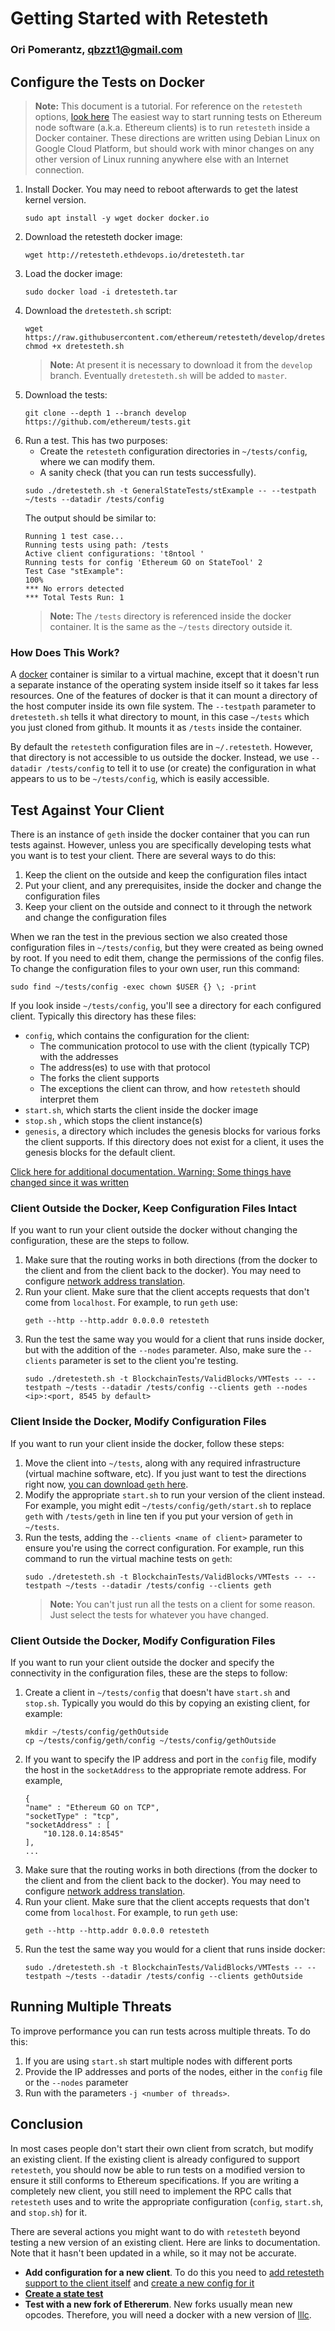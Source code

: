 # Getting Started with Retesteth

### Ori Pomerantz, qbzzt1@gmail.com

## Configure the Tests on Docker

> **Note:** This document is a tutorial. For reference on the `retesteth` options, 
> [look here](https://github.com/ethereum/retesteth/wiki/Retesteth-commands)
The easiest way to start running tests on Ethereum node software (a.k.a. Ethereum clients) is to run `retesteth` inside a Docker container. 
These directions are written using Debian Linux on Google Cloud Platform, but should work with minor changes on any other version of Linux
running anywhere else with an Internet connection.

1. Install Docker. You may need to reboot afterwards to get the latest kernel version.
   ~~~
   sudo apt install -y wget docker docker.io
   ~~~
1. Download the retesteth docker image:
   ~~~
   wget http://retesteth.ethdevops.io/dretesteth.tar
   ~~~
1. Load the docker image:
   ~~~
   sudo docker load -i dretesteth.tar 
   ~~~
1. Download the `dretesteth.sh` script:
   ~~~
   wget https://raw.githubusercontent.com/ethereum/retesteth/develop/dretesteth.sh
   chmod +x dretesteth.sh
   ~~~
   > **Note:** At present it is necessary to download it from the `develop` branch. Eventually 
   > `dretesteth.sh` will be added to `master`.
1. Download the tests:
   ~~~
   git clone --depth 1 --branch develop https://github.com/ethereum/tests.git
   ~~~
1. Run a test. This has two purposes:
   - Create the `retesteth` configuration directories in `~/tests/config`, where we can modify them.
   - A sanity check (that you can run tests successfully).
   ~~~
   sudo ./dretesteth.sh -t GeneralStateTests/stExample -- --testpath ~/tests --datadir /tests/config
   ~~~
   The output should be similar to:
   ~~~
   Running 1 test case...
   Running tests using path: /tests
   Active client configurations: 't8ntool '
   Running tests for config 'Ethereum GO on StateTool' 2
   Test Case "stExample": 
   100%
   *** No errors detected
   *** Total Tests Run: 1
   ~~~
   > **Note:** The `/tests` directory is referenced inside the docker container. It is the same as the `~/tests` directory outside it. 
   
### How Does This Work?

A [docker](https://www.docker.com/resources/what-container) container is similar to a virtual machine, except that it doesn't run a separate instance of
the operating system inside itself so it takes far less resources. One of the features of docker is that it can mount a directory of the host computer
inside its own file system. The `--testpath` parameter to `dretesteth.sh` tells it what directory to mount, in this case `~/tests` which you just cloned
from github. It mounts it as `/tests` inside the container.

By default the `retesteth` configuration files are in `~/.retesteth`. However, that directory is not accessible to us outside the docker. Instead, we 
use `--datadir /tests/config` to tell it to use (or create) the configuration in what appears to us to be `~/tests/config`, which is easily accessible.

## Test Against Your Client

There is an instance of `geth` inside the docker container that you can run tests
against. However, unless you are specifically developing tests what you want is to
test your client. There are several ways to do this:

1. Keep the client on the outside and keep the configuration files intact
1. Put your client, and any prerequisites, inside the docker and change the configuration files
1. Keep your client on the outside and connect to it through the network and change the configuration files

When we ran the test in the previous section we also created those configuration files in 
`~/tests/config`, but they were created as being owned by root. If you need to edit them, change 
the permissions of the config files. To change the configuration files to your 
own user, run this command:
~~~
sudo find ~/tests/config -exec chown $USER {} \; -print
~~~

If you look inside `~/tests/config`, you'll see a directory for each configured client. 
Typically this directory has these files:

- `config`, which contains the configuration for the client:
  - The communication protocol to use with the client (typically TCP) with the addresses
  - The address(es) to use with that protocol
  - The forks the client supports
  - The exceptions the client can throw, and how `retesteth` should interpret them
- `start.sh`, which starts the client inside the docker image
- `stop.sh` , which stops the client instance(s)
- `genesis`, a directory which includes the genesis blocks for various forks the client 
  supports. If this directory does not exist for a client, it uses the genesis blocks for
  the default client.

[Click here for additional documentation. Warning: Some things have changed 
since it was written](https://github.com/ethereum/retesteth/wiki/Add-client-configuration-to-Retesteth)


### Client Outside the Docker, Keep Configuration Files Intact

If you want to run your client outside the docker without changing the configuration, these are the steps to follow. 

1. Make sure that the routing works in both directions (from the docker to the client and from the client back to the docker).
   You may need to configure [network address translation](https://www.slashroot.in/linux-nat-network-address-translation-router-explained).
1. Run your client. Make sure that the client accepts requests that don't come from `localhost`. For example, to run `geth` use:
   ~~~
   geth --http --http.addr 0.0.0.0 retesteth
   ~~~
1. Run the test the same way you would for a client that runs inside docker, but with the addition of the `--nodes` parameter.
   Also, make sure the `--clients` parameter is set to the client you're testing.
   ~~~
   sudo ./dretesteth.sh -t BlockchainTests/ValidBlocks/VMTests -- --testpath ~/tests --datadir /tests/config --clients geth --nodes <ip>:<port, 8545 by default>
   ~~~   

### Client Inside the Docker, Modify Configuration Files

If you want to run your client inside the docker, follow these steps:

1. Move the client into `~/tests`, along with any required infrastructure (virtual machine software, etc). 
   If you just want to test the directions right now, [you can download `geth` here](https://geth.ethereum.org/downloads/).
1. Modify the appropriate `start.sh` to run your version of the client instead. For example, you might
   edit `~/tests/config/geth/start.sh` to replace `geth` with `/tests/geth` in line ten if you put your version of `geth`
   in `~/tests`.
1. Run the tests, adding the `--clients <name of client>` parameter to ensure you're using the correct configuration. For
   example, run this command to run the virtual machine tests on `geth`:
   ~~~
   sudo ./dretesteth.sh -t BlockchainTests/ValidBlocks/VMTests -- --testpath ~/tests --datadir /tests/config --clients geth
   ~~~
   > **Note:** You can't just run all the tests on a client for some reason. Just select the tests for whatever 
   > you have changed.

### Client Outside the Docker, Modify Configuration Files

If you want to run your client outside the docker and specify the connectivity in the configuration files, these are the steps to follow:

1. Create a client in `~/tests/config` that doesn't have `start.sh` and `stop.sh`. Typically you would do this by copying an
   existing client, for example:
   ~~~
   mkdir ~/tests/config/gethOutside
   cp ~/tests/config/geth/config ~/tests/config/gethOutside
   ~~~
1. If you want to specify the IP address and port in the `config` file, modify the host in the `socketAddress` to 
   the appropriate remote address. For example,
   ~~~
   {
   "name" : "Ethereum GO on TCP",
   "socketType" : "tcp",
   "socketAddress" : [
       "10.128.0.14:8545"
   ], 
   ...
   ~~~
1. Make sure that the routing works in both directions (from the docker to the client and from the client back to the docker).
   You may need to configure [network address translation](https://www.slashroot.in/linux-nat-network-address-translation-router-explained).
1. Run your client. Make sure that the client accepts requests that don't come from `localhost`. For example, to run `geth` use:
   ~~~
   geth --http --http.addr 0.0.0.0 retesteth
   ~~~
1. Run the test the same way you would for a client that runs inside docker:
   ~~~
   sudo ./dretesteth.sh -t BlockchainTests/ValidBlocks/VMTests -- --testpath ~/tests --datadir /tests/config --clients gethOutside
   ~~~
   
## Running Multiple Threats

To improve performance you can run tests across multiple threats. To do this:
1. If you are using `start.sh` start multiple nodes with different ports
1. Provide the IP addresses and ports of the nodes, either in the `config` file or the `--nodes` parameter
1. Run with the parameters `-j <number of threads>`.

   

## Conclusion

In most cases people don't start their own client from scratch, but modify an existing client. If the existing client is already configured to support
`retesteth`, you should now be able to run tests on a modified version to ensure it still conforms to Ethereum specifications. If you are writing a 
completely new client, you still need to implement the RPC calls that `retesteth` uses and to write the appropriate configuration (`config`, `start.sh`, 
and `stop.sh`) for it.

There are several actions you might want to do with `retesteth` beyond testing a new version of an existing client. Here are links to documentation. Note
that it hasn't been updated in a while, so it may not be accurate.

* **Add configuration for a new client**. To do this you need to 
  [add retesteth support to the client itself](https://github.com/ethereum/retesteth/wiki/RPC-Methods)
  and [create a new config for it](https://github.com/ethereum/retesteth/wiki/Add-client-configuration-to-Retesteth)
* **[Create a state test](https://github.com/ethereum/retesteth/wiki/Creating-a-State-Test-with-retesteth)**
* **Test with a new fork of Ethererum**. New forks usually mean new opcodes. Therefore, you will need a docker with a new 
  version of [lllc](https://lll-docs.readthedocs.io/en/latest/lll_compiler.html).
